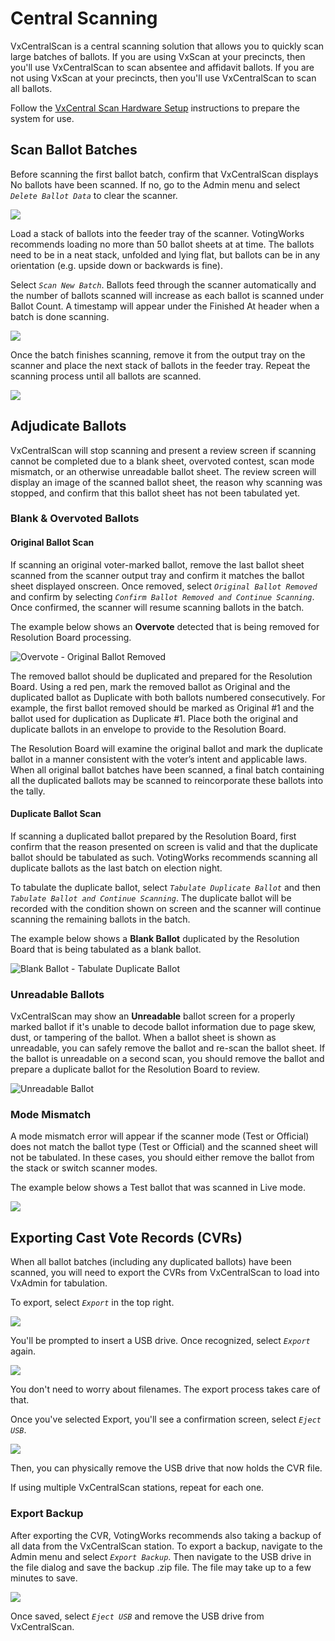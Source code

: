 # Central Scanning

VxCentralScan is a central scanning solution that allows you to quickly scan large batches of ballots. If you are using VxScan at your precincts, then you'll use VxCentralScan to scan absentee and affidavit ballots. If you are not using VxScan at your precincts, then you'll use VxCentralScan to scan all ballots.

Follow the [VxCentral Scan Hardware Setup](../central-system-setup/vxcentralscan-hardware-setup.md) instructions to prepare the system for use.

## Scan Ballot Batches

Before scanning the first ballot batch, confirm that VxCentralScan displays No ballots have been scanned. If no, go to the Admin menu and select _`Delete Ballot Data`_ to clear the scanner.

![](<../.gitbook/assets/image (193) (1).png>)

Load a stack of ballots into the feeder tray of the scanner. VotingWorks recommends loading no more than 50 ballot sheets at at time. The ballots need to be in a neat stack, unfolded and lying flat, but ballots can be in any orientation (e.g. upside down or backwards is fine).

Select _`Scan New Batch`_. Ballots feed through the scanner automatically and the number of ballots scanned will increase as each ballot is scanned under Ballot Count. A timestamp will appear under the Finished At header when a batch is done scanning.&#x20;

![](<../.gitbook/assets/image (88).png>)

Once the batch finishes scanning, remove it from the output tray on the scanner and place the next stack of ballots in the feeder tray. Repeat the scanning process until all ballots are scanned.

![](<../.gitbook/assets/image (159).png>)

## Adjudicate Ballots

VxCentralScan will stop scanning and present a review screen if scanning cannot be completed due to a blank sheet, overvoted contest, scan mode mismatch, or an otherwise unreadable ballot sheet. The review screen will display an image of the scanned ballot sheet, the reason why scanning was stopped, and confirm that this ballot sheet has not been tabulated yet.

### Blank & Overvoted Ballots

#### **Original Ballot Scan**

If scanning an original voter-marked ballot, remove the last ballot sheet scanned from the scanner output tray and confirm it matches the ballot sheet displayed onscreen. Once removed, select _`Original Ballot Removed`_ and confirm by selecting _`Confirm Ballot Removed and Continue Scanning`_. Once confirmed, the scanner will resume scanning ballots in the batch.&#x20;

The example below shows an **Overvote** detected that is being removed for Resolution Board processing.

![Overvote - Original Ballot Removed](../.gitbook/assets/overvote\_original.png)

The removed ballot should be duplicated and prepared for the Resolution Board. Using a red pen, mark the removed ballot as Original and the duplicated ballot as Duplicate with both ballots numbered consecutively. For example, the first ballot removed should be marked as Original #1 and the ballot used for duplication as Duplicate #1. Place both the original and duplicate ballots in an envelope to provide to the Resolution Board.

The Resolution Board will examine the original ballot and mark the duplicate ballot in a manner consistent with the voter’s intent and applicable laws. When all original ballot batches have been scanned, a final batch containing all the duplicated ballots may be scanned to reincorporate these ballots into the tally.

#### **Duplicate Ballot Scan**

If scanning a duplicated ballot prepared by the Resolution Board, first confirm that the reason presented on screen is valid and that the duplicate ballot should be tabulated as such. VotingWorks recommends scanning all duplicate ballots as the last batch on election night.

To tabulate the duplicate ballot, select _`Tabulate Duplicate Ballot`_ and then _`Tabulate Ballot and Continue Scanning`_. The duplicate ballot will be recorded with the condition shown on screen and the scanner will continue scanning the remaining ballots in the batch.

The example below shows a **Blank Ballot** duplicated by the Resolution Board that is being tabulated as a blank ballot.

![Blank Ballot - Tabulate Duplicate Ballot](../.gitbook/assets/blank\_tabulate.png)

### Unreadable Ballots

VxCentralScan may show an **Unreadable** ballot screen for a properly marked ballot if it's unable to decode ballot information due to page skew, dust, or tampering of the ballot. When a ballot sheet is shown as unreadable, you can safely remove the ballot and re-scan the ballot sheet. If the ballot is unreadable on a second scan, you should remove the ballot and prepare a duplicate ballot for the Resolution Board to review.

![Unreadable Ballot](../.gitbook/assets/unreadable.png)

### Mode Mismatch

A mode mismatch error will appear if the scanner mode (Test or Official) does not match the ballot type (Test or Official) and the scanned sheet will not be tabulated. In these cases, you should either remove the ballot from the stack or switch scanner modes.

The example below shows a Test ballot that was scanned in Live mode.

![](../.gitbook/assets/modemismatch.png)

## Exporting Cast Vote Records (CVRs)

When all ballot batches (including any duplicated ballots) have been scanned, you will need to export the CVRs from VxCentralScan to load into VxAdmin for tabulation.

To export, select _`Export`_ in the top right.

![](<../.gitbook/assets/image (94) (1).png>)

You'll be prompted to insert a USB drive. Once recognized, select _`Export`_ again.

![](<../.gitbook/assets/image (31).png>)

You don't need to worry about filenames. The export process takes care of that.

Once you've selected Export, you'll see a confirmation screen, select _`Eject USB`_.

![](<../.gitbook/assets/image (203) (1).png>)

Then, you can physically remove the USB drive that now holds the CVR file.

If using multiple VxCentralScan stations, repeat for each one.

### Export Backup

After exporting the CVR, VotingWorks recommends also taking a backup of all data from the VxCentralScan station. To export a backup, navigate to the Admin menu and select _`Export Backup`_. Then navigate to the USB drive in the file dialog and save the backup .zip file. The file may take up to a few minutes to save.

![](<../.gitbook/assets/image (109).png>)

Once saved, select _`Eject USB`_ and remove the USB drive from VxCentralScan.
